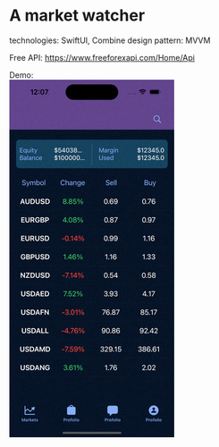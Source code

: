 #  A market watcher

technologies: SwiftUI, Combine
design pattern: MVVM

Free API: https://www.freeforexapi.com/Home/Api

Demo:\
![Market Watcher - Animated gif demo](demo/demo.gif)

